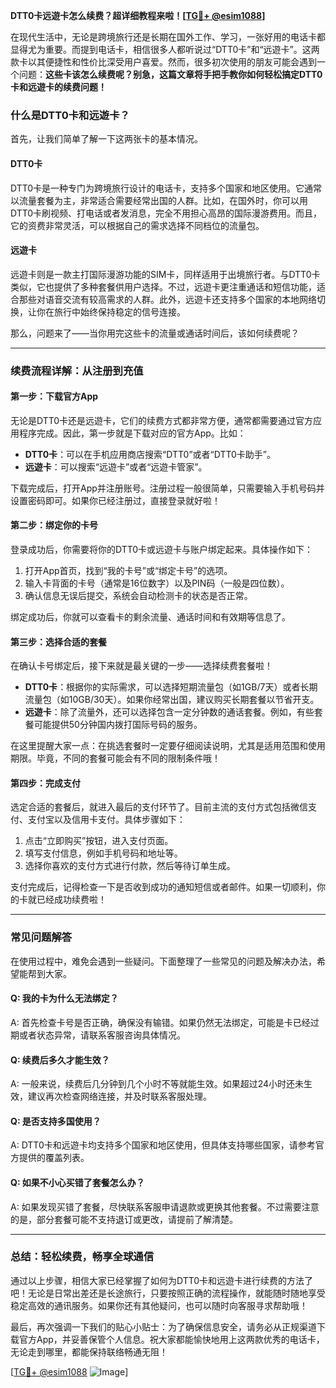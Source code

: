 **DTT0卡远遊卡怎么续费？超详细教程来啦！[[TG💪+ @esim1088](https://t.me/s/esim1088)]**

在现代生活中，无论是跨境旅行还是长期在国外工作、学习，一张好用的电话卡都显得尤为重要。而提到电话卡，相信很多人都听说过“DTT0卡”和“远遊卡”。这两款卡以其便捷性和性价比深受用户喜爱。然而，很多初次使用的朋友可能会遇到一个问题：**这些卡该怎么续费呢？别急，这篇文章将手把手教你如何轻松搞定DTT0卡和远遊卡的续费问题！**

### **什么是DTT0卡和远遊卡？**
首先，让我们简单了解一下这两张卡的基本情况。

#### **DTT0卡**
DTT0卡是一种专门为跨境旅行设计的电话卡，支持多个国家和地区使用。它通常以流量套餐为主，非常适合需要经常出国的人群。比如，在国外时，你可以用DTT0卡刷视频、打电话或者发消息，完全不用担心高昂的国际漫游费用。而且，它的资费非常灵活，可以根据自己的需求选择不同档位的流量包。

#### **远遊卡**
远遊卡则是一款主打国际漫游功能的SIM卡，同样适用于出境旅行者。与DTT0卡类似，它也提供了多种套餐供用户选择。不过，远遊卡更注重通话和短信功能，适合那些对语音交流有较高需求的人群。此外，远遊卡还支持多个国家的本地网络切换，让你在旅行中始终保持稳定的信号连接。

那么，问题来了——当你用完这些卡的流量或通话时间后，该如何续费呢？

---

### **续费流程详解：从注册到充值**

#### **第一步：下载官方App**
无论是DTT0卡还是远遊卡，它们的续费方式都非常方便，通常都需要通过官方应用程序完成。因此，第一步就是下载对应的官方App。比如：
- **DTT0卡**：可以在手机应用商店搜索“DTT0”或者“DTT0卡助手”。
- **远遊卡**：可以搜索“远遊卡”或者“远遊卡管家”。

下载完成后，打开App并注册账号。注册过程一般很简单，只需要输入手机号码并设置密码即可。如果你已经注册过，直接登录就好啦！

#### **第二步：绑定你的卡号**
登录成功后，你需要将你的DTT0卡或远遊卡与账户绑定起来。具体操作如下：
1. 打开App首页，找到“我的卡号”或“绑定卡号”的选项。
2. 输入卡背面的卡号（通常是16位数字）以及PIN码（一般是四位数）。
3. 确认信息无误后提交，系统会自动检测卡的状态是否正常。

绑定成功后，你就可以查看卡的剩余流量、通话时间和有效期等信息了。

#### **第三步：选择合适的套餐**
在确认卡号绑定后，接下来就是最关键的一步——选择续费套餐啦！
- **DTT0卡**：根据你的实际需求，可以选择短期流量包（如1GB/7天）或者长期流量包（如10GB/30天）。如果你经常出国，建议购买长期套餐以节省开支。
- **远遊卡**：除了流量外，还可以选择包含一定分钟数的通话套餐。例如，有些套餐可能提供50分钟国内拨打国际号码的服务。

在这里提醒大家一点：在挑选套餐时一定要仔细阅读说明，尤其是适用范围和使用期限。毕竟，不同的套餐可能会有不同的限制条件哦！

#### **第四步：完成支付**
选定合适的套餐后，就进入最后的支付环节了。目前主流的支付方式包括微信支付、支付宝以及信用卡支付。具体步骤如下：
1. 点击“立即购买”按钮，进入支付页面。
2. 填写支付信息，例如手机号码和地址等。
3. 选择你喜欢的支付方式进行付款，然后等待订单生成。

支付完成后，记得检查一下是否收到成功的通知短信或者邮件。如果一切顺利，你的卡就已经成功续费啦！

---

### **常见问题解答**
在使用过程中，难免会遇到一些疑问。下面整理了一些常见的问题及解决办法，希望能帮到大家。

#### **Q: 我的卡为什么无法绑定？**
A: 首先检查卡号是否正确，确保没有输错。如果仍然无法绑定，可能是卡已经过期或者状态异常，请联系客服咨询具体情况。

#### **Q: 续费后多久才能生效？**
A: 一般来说，续费后几分钟到几个小时不等就能生效。如果超过24小时还未生效，建议再次检查网络连接，并及时联系客服处理。

#### **Q: 是否支持多国使用？**
A: DTT0卡和远遊卡均支持多个国家和地区使用，但具体支持哪些国家，请参考官方提供的覆盖列表。

#### **Q: 如果不小心买错了套餐怎么办？**
A: 如果发现买错了套餐，尽快联系客服申请退款或更换其他套餐。不过需要注意的是，部分套餐可能不支持退订或更改，请提前了解清楚。

---

### **总结：轻松续费，畅享全球通信**
通过以上步骤，相信大家已经掌握了如何为DTT0卡和远遊卡进行续费的方法了吧！无论是日常出差还是长途旅行，只要按照正确的流程操作，就能随时随地享受稳定高效的通讯服务。如果你还有其他疑问，也可以随时向客服寻求帮助哦！

最后，再次强调一下我们的贴心小贴士：为了确保信息安全，请务必从正规渠道下载官方App，并妥善保管个人信息。祝大家都能愉快地用上这两款优秀的电话卡，无论走到哪里，都能保持联络畅通无阻！

[[TG💪+ @esim1088](https://t.me/s/esim1088) ![Image](https://i.postimg.cc/4NQfJmqS/Snipaste-2025-05-13-00-14-12.png)]